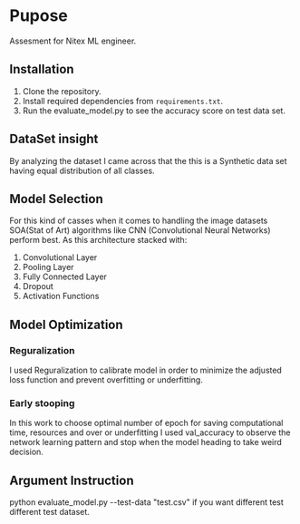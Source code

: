 # Pupose

Assesment for Nitex ML engineer.

## Installation

1. Clone the repository.
2. Install required dependencies from `requirements.txt`.
3. Run the evaluate_model.py to see the accuracy score on test data set.

## DataSet insight

By analyzing the dataset I came across that the this is a Synthetic data set having equal distribution of all classes. 

## Model  Selection

For this kind of casses when it comes to handling the image datasets SOA(Stat of Art) algorithms like CNN (Convolutional Neural Networks) perform best.
As this architecture stacked with:
1. Convolutional Layer
2. Pooling Layer
3. Fully Connected Layer
4. Dropout
5. Activation Functions
   

## Model Optimization

### Reguralization
I used Reguralization to calibrate model in order to minimize the adjusted loss function and prevent overfitting or underfitting.

### Early stooping

In this work to choose optimal number of epoch for saving computational time, resources and over or underfitting I used val_accuracy to observe the network learning pattern and stop when the model heading to take weird decision.

## Argument Instruction

python evaluate_model.py --test-data "test.csv" if you want different test different test dataset.
